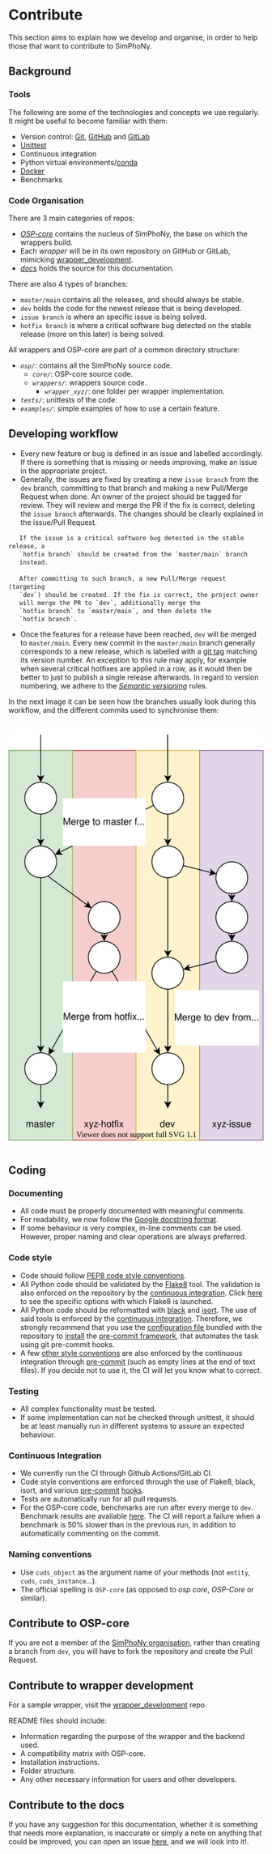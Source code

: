 # Contribute

This section aims to explain how we develop and organise,
in order to help those that want to contribute to SimPhoNy.

## Background

### Tools

The following are some of the technologies and concepts we use regularly.
It might be useful to become familiar with them:

- Version control: [Git](https://git-scm.com/),
  [GitHub](https://github.com/about) and
  [GitLab](https://about.gitlab.com/)
- [Unittest](https://docs.python.org/3/library/unittest.html)
- Continuous integration
- Python virtual environments/[conda](https://docs.conda.io)
- [Docker](https://www.docker.com/resources/what-container/)
- Benchmarks

### Code Organisation

There are 3 main categories of repos:

- [_OSP-core_](https://github.com/simphony/osp-core) contains the nucleus of
  SimPhoNy, the base on which the wrappers build.
- Each _wrapper_ will be in its own repository on GitHub or GitLab,
  mimicking
  [wrapper_development](https://github.com/simphony/wrapper-development).
- [_docs_](https://github.com/simphony/docs)
  holds the source for this documentation.

There are also 4 types of branches:

- `master/main` contains all the releases, and should always be stable.
- `dev` holds the code for the newest release that is being developed.
- `issue branch` is where an specific issue is being solved.
- `hotfix branch` is where a critical software bug detected on the stable
  release (more on this later) is being solved.

All wrappers and OSP-core are part of a common directory structure:

- _`osp/`_: contains all the SimPhoNy source code.
  - _`core/`_: OSP-core source code.
  - _`wrappers/`_: wrappers source code.
    - _`wrapper_xyz/`_: one folder per wrapper implementation.
- _`tests/`_: unittests of the code.
- _`examples/`_: simple examples of how to use a certain feature.

## Developing workflow

- Every new feature or bug is defined in an issue and labelled accordingly.
  If there is something that is missing or needs improving,
  make an issue in the appropriate project.
- Generally, the issues are fixed by creating a new `issue branch` from the
  `dev` branch, committing to that branch and making a new Pull/Merge
  Request when done. An owner of the project should be tagged for review.
  They will review and merge the PR if the fix is correct, deleting the
  `issue branch` afterwards. The changes should be clearly explained in the
  issue/Pull Request.

```{warning}
   If the issue is a critical software bug detected in the stable release, a
   `hotfix branch` should be created from the `master/main` branch
   instead.

   After committing to such branch, a new Pull/Merge request (targeting
   `dev`) should be created. If the fix is correct, the project owner
   will merge the PR to `dev`, additionally merge the
   `hotfix branch` to `master/main`, and then delete the
   `hotfix branch`.
```

- Once the features for a release have been reached, `dev` will be merged to
  `master/main`. Every new commit in the `master/main` branch generally
  corresponds to a new release, which is labelled with a
  [git tag](https://git-scm.com/book/en/v2/Git-Basics-Tagging) matching its
  version number. An exception to this rule may apply, for example when
  several critical hotfixes are applied in a row, as it would then be
  better to just to publish a single release afterwards. In regard to
  version numbering, we adhere to the
  [_Semantic versioning_](https://semver.org/) rules.

In the next image it can be seen how the branches usually look during this
workflow, and the different commits used to synchronise them:

<figure style="display: table; text-align:center; margin-left: auto; margin-right:auto">

![](_static/branch_workflow.svg "Branches and commits")

</figure>

## Coding

### Documenting

- All code must be properly documented with meaningful comments.
- For readability, we now follow the
  [Google docstring format](https://google.github.io/styleguide/pyguide.html#s3.8-comments-and-docstrings).
- If some behaviour is very complex, in-line comments can be used.
  However, proper naming and clear operations are always preferred.

### Code style

- Code should follow
  [PEP8 code style conventions](https://peps.python.org/pep-0008/).
- All Python code should be validated by the
  [Flake8](https://github.com/pycqa/flake8) tool. The validation is also
  enforced on the repository by the
  [continuous integration](contribute.md#continuous-integration). Click
  [here](https://github.com/simphony/osp-core/blob/master/.github/workflows/ci.yml#L12)
  to see the specific options with which Flake8 is launched.
- All Python code should be reformatted with
  [black](https://github.com/psf/black) and
  [isort](https://github.com/PyCQA/isort). The use of said tools is
  enforced by the
  [continuous integration](contribute.md#continuous-integration). Therefore,
  we strongly recommend that you use the
  [configuration file](https://github.com/simphony/osp-core/blob/master/.pre-commit-config.yaml)
  bundled with the repository to
  [install](https://pre-commit.com/#installation) the
  [pre-commit framework](https://pre-commit.com/), that automates the task
  using git pre-commit hooks.
- A few
  [other style conventions](https://github.com/simphony/osp-core/blob/master/.pre-commit-config.yaml)
  are also enforced by the continuous integration through
  [pre-commit](https://pre-commit.com/) (such as empty lines at the end of
  text files). If you decide not to use it, the CI will let you know what
  to correct.

### Testing

- All complex functionality must be tested.
- If some implementation can not be checked through unittest, it should be
  at least manually run in different systems to assure an expected behaviour.

### Continuous Integration

- We currently run the CI through Github Actions/GitLab CI.
- Code style conventions are enforced through the use of Flake8, black, isort,
  and various
  [pre-commit](https://pre-commit.com/)
  [hooks](https://github.com/simphony/osp-core/blob/master/.pre-commit-config.yaml).
- Tests are automatically run for all pull requests.
- For the OSP-core code, benchmarks are run after every merge to `dev`.
  Benchmark results are available
  [here](https://simphony.github.io/osp-core/dev/bench/index.html). The CI
  will report a failure when a benchmark is 50% slower than in the previous
  run, in addition to automatically commenting on the commit.

### Naming conventions

- Use `cuds_object` as the argument name of your methods (not `entity`,
  `cuds`, `cuds_instance`...).
- The official spelling is `OSP-core` (as opposed to _osp core_, _OSP-Core_
  or similar).

## Contribute to OSP-core

If you are not a member of the
[SimPhoNy organisation](https://github.com/simphony), rather than creating
a branch from `dev`, you will have to fork the repository and create the
Pull Request.

## Contribute to wrapper development

For a sample wrapper, visit the
[wrapper_development](https://github.com/simphony/wrapper-development) repo.

README files should include:

- Information regarding the purpose of the wrapper and the backend used.
- A compatibility matrix with OSP-core.
- Installation instructions.
- Folder structure.
- Any other necessary information for users and other developers.

## Contribute to the docs

If you have any suggestion for this documentation, whether it is something
that needs more explanation, is inaccurate or simply a note on anything
that could be improved, you can open an issue
[here](https://github.com/simphony/docs/issues), and we will look into it!.
